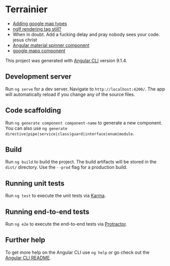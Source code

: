 # Terrainier

* [Adding google map types](https://medium.com/@jkeung/integrating-google-maps-api-w-angular-7-e7672396ce2d)
* [ngIf rendering tag still?](https://stackoverflow.com/questions/38230189/how-to-init-a-component-only-when-its-tag-is-at-ngif-true)
* When in doubt. Add a fucking delay and pray nobody sees your code. jesus christ
* [Angular material spinner component](https://material.angular.io/components/progress-spinner/api)
* [google maps component](https://medium.com/angular-in-depth/google-maps-is-now-an-angular-component-821ec61d2a0)



This project was generated with [Angular CLI](https://github.com/angular/angular-cli) version 9.1.4.

## Development server

Run `ng serve` for a dev server. Navigate to `http://localhost:4200/`. The app will automatically reload if you change any of the source files.

## Code scaffolding

Run `ng generate component component-name` to generate a new component. You can also use `ng generate directive|pipe|service|class|guard|interface|enum|module`.

## Build

Run `ng build` to build the project. The build artifacts will be stored in the `dist/` directory. Use the `--prod` flag for a production build.

## Running unit tests

Run `ng test` to execute the unit tests via [Karma](https://karma-runner.github.io).

## Running end-to-end tests

Run `ng e2e` to execute the end-to-end tests via [Protractor](http://www.protractortest.org/).

## Further help

To get more help on the Angular CLI use `ng help` or go check out the [Angular CLI README](https://github.com/angular/angular-cli/blob/master/README.md).
